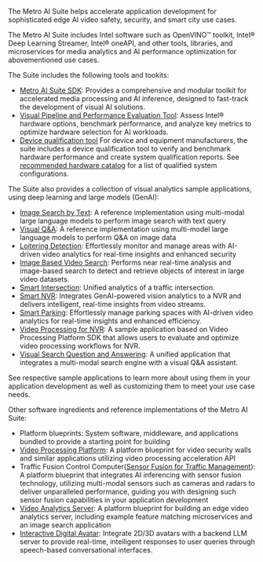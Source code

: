 The Metro AI Suite helps accelerate application development for sophisticated edge AI video safety, security, and smart city use cases. 

The Metro AI Suite includes Intel software such as OpenVINO&trade; toolkit, Intel&reg; Deep Learning Streamer, Intel&reg; oneAPI, and other tools, libraries, and microservices for media analytics and AI performance optimization for abovementioned use cases.  

The Suite includes the following tools and tookits:
- [Metro AI Suite SDK](https://edgesoftwarecatalog.intel.com/details/?microserviceType=recipe&microserviceNameForUrl=metro-ai-suite-sdk-for-software-developers): Provides a comprehensive and modular toolkit for accelerated media processing and AI inference, designed to fast-track the development of visual AI solutions.
- [Visual Pipeline and Performance Evaluation Tool](https://github.com/open-edge-platform/edge-ai-libraries/tree/main/tools/visual-pipeline-and-platform-evaluation-tool): Assess Intel® hardware options, benchmark performance, and analyze key metrics to optimize hardware selection for AI workloads.
- [Device qualification tool](https://edgesoftwarecatalog.intel.com/details/?microserviceType=recipe&microserviceNameForUrl=metro-ai-suite-device-qualification-for-hardware-builder) For device and equipment manufacturers, the suite includes a device qualification tool to verify and benchmark hardware performance and create system qualification reports. See [recommended hardware catalog](https://www.intel.com/content/www/us/en/developer/topic-technology/edge-5g/edge-solutions/hardware.html) for a list of qualified system configurations.


The Suite also provides a collection of visual analytics sample applications, using deep learning and large models (GenAI):
- [Image Search by Text](https://edgesoftwarecatalog.intel.com/details/?microserviceType=recipe&microserviceNameForUrl=metro-ai-suite-image-search-by-text): A reference implementation using multi-modal large language models to perform image search with text query
- [Visual Q&A](https://edgesoftwarecatalog.intel.com/details/?microserviceType=recipe&microserviceNameForUrl=metro-ai-suite-visual-question-answering): A reference implementation using multi-model large language models to perform Q&A on image data
- [Loitering Detection](metro-vision-ai-app-recipe/loitering-detection): Effortlessly monitor and manage areas with AI-driven video analytics for real-time insights and enhanced security
- [Image Based Video Search](image-based-video-search): Performs near real-time analysis and image-based search to detect and retrieve objects of interest in large video datasets.
- [Smart Intersection](metro-vision-ai-app-recipe/smart-intersection): Unified analytics of a traffic intersection.
- [Smart NVR](smart-nvr): Integrates GenAI-powered vision analytics to a NVR and delivers intelligent, real-time insights from video streams.
- [Smart Parking](metro-vision-ai-app-recipe/smart-parking/): Effortlessly manage parking spaces with AI-driven video analytics for real-time insights and enhanced efficiency.
- [Video Processing for NVR](video-processing-for-nvr): A sample application based on Video Processing Platform SDK that allows users to evaluate and optimize video processing workflows for NVR.
- [Visual Search Question and Answering](visual-search-question-and-answering): A unified application that integrates a multi-modal search engine with a visual Q&A assistant.



See respective sample applications to learn more about using them in your application development as well as customizing them to meet your use case needs.

Other software ingredients and reference implementations of the Metro AI Suite:
- Platform blueprints: System software, middleware, and applications bundled to provide a starting point for building 
- [Video Processing Platform](https://edgesoftwarecatalog.intel.com/details/?microserviceType=recipe&microserviceNameForUrl=metro-ai-suite-video-processing-software-development-kit): A platform blueprint for video security walls and similar applications utilizing video processing acceleration API
- Traffic Fusion Control Computer([Sensor Fusion for Traffic Management](sensor-fusion-for-traffic-management)): A platform blueprint that integrates AI inferencing with sensor fusion technology, utilizing multi-modal sensors such as cameras and radars to deliver unparalleled performance, guiding you with designing such sensor fusion capabilities in your application development
- [Video Analytics Server](https://edgesoftwarecatalog.intel.com/details/?microserviceType=recipe&microserviceNameForUrl=metro-ai-suite-image-search-by-image-server): A platform blueprint for building an edge video analytics server, including example feature matching microservices and an image search application
- [Interactive Digital Avatar](interactive-digital-avatar): Integrate 2D/3D avatars with a backend LLM server to provide real-time, intelligent responses to user queries through speech-based conversational interfaces.
